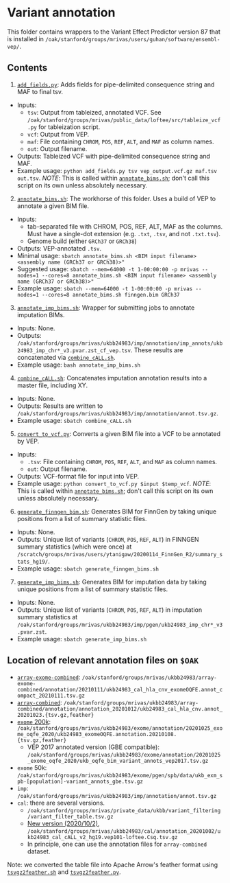 # Variant annotation

This folder contains wrappers to the Variant Effect Predictor version 87 that is installed in `/oak/stanford/groups/mrivas/users/guhan/software/ensembl-vep/`.

## Contents

1. [`add_fields.py`](https://github.com/rivas-lab/ukbb-tools/blob/master/17_annotation/add_fields.py): Adds fields for pipe-delimited consequence string and MAF to final tsv.
- Inputs: 
  - `tsv`: Output from tableized, annotated VCF. See `/oak/stanford/groups/mrivas/public_data/loftee/src/tableize_vcf.py` for tableization script.
  - `vcf`: Output from VEP.
  - `maf`: File containing `CHROM`, `POS`, `REF`, `ALT`, and `MAF` as column names.
  - `out`: Output filename.
- Outputs: Tableized VCF with pipe-delimited consequence string and MAF.
- Example usage: `python add_fields.py tsv vep_output.vcf.gz maf.tsv out.tsv`. *NOTE*: This is called within [`annotate_bims.sh`](https://github.com/rivas-lab/ukbb-tools/blob/master/17_annotation/annotate_bims.sh); don't call this script on its own unless absolutely necessary.
2. [`annotate_bims.sh`](https://github.com/rivas-lab/ukbb-tools/blob/master/17_annotation/annotate_bims.sh): The workhorse of this folder. Uses a build of VEP to annotate a given BIM file.
 - Inputs: 
   - tab-separated file with CHROM, POS, REF, ALT, MAF as the columns. Must have a single-dot extension (e.g. `.txt`, `.tsv`, and not `.txt.tsv`).
   - Genome build (either `GRCh37` or `GRCh38`)
 - Outputs: VEP-annotated `.tsv`.
 - Minimal usage: `sbatch annotate_bims.sh <BIM input filename> <assembly name (GRCh37 or GRCh38)>"`
 - Suggested usage: `sbatch --mem=64000 -t 1-00:00:00 -p mrivas --nodes=1 --cores=8 annotate_bims.sh <BIM input filename> <assembly name (GRCh37 or GRCh38)>"`
 - Example usage: `sbatch --mem=64000 -t 1-00:00:00 -p mrivas --nodes=1 --cores=8 annotate_bims.sh finngen.bim GRCh37`
3. [`annotate_imp_bims.sh`](https://github.com/rivas-lab/ukbb-tools/blob/master/17_annotation/annotate_imp_bims.sh): Wrapper for submitting jobs to annotate imputation BIMs.
- Inputs: None.
- Outputs: `/oak/stanford/groups/mrivas/ukbb24983/imp/annotation/imp_annots/ukb24983_imp_chr*_v3.pvar.zst_cf_vep.tsv`. These results are concatenated via [`combine_cALL.sh`](https://github.com/rivas-lab/ukbb-tools/blob/master/17_annotation/combine_cALL.sh).
- Example usage: `bash annotate_imp_bims.sh`
4. [`combine_cALL.sh`](https://github.com/rivas-lab/ukbb-tools/blob/master/17_annotation/combine_cALL.sh): Concatenates imputation annotation results into a master file, including XY. 
- Inputs: None.
- Outputs: Results are written to `/oak/stanford/groups/mrivas/ukbb24983/imp/annotation/annot.tsv.gz`.
- Example usage: `sbatch combine_cALL.sh`
5. [`convert_to_vcf.py`](https://github.com/rivas-lab/ukbb-tools/blob/master/17_annotation/convert_to_vcf.py): Converts a given BIM file into a VCF to be annotated by VEP.
- Inputs:
  - `.tsv`: File containing `CHROM`, `POS`, `REF`, `ALT`, and `MAF` as column names.
  - `out`: Output filename.
- Outputs: VCF-format file for input into VEP.
- Example usage: `python convert_to_vcf.py $input $temp_vcf`. *NOTE*: This is called within [`annotate_bims.sh`](https://github.com/rivas-lab/ukbb-tools/blob/master/17_annotation/annotate_bims.sh); don't call this script on its own unless absolutely necessary.
6. [`generate_finngen_bim.sh`](https://github.com/rivas-lab/ukbb-tools/blob/master/17_annotation/generate_finngen_bim.sh): Generates BIM for FinnGen by taking unique positions from a list of summary statistic files.
- Inputs: None.
- Outputs: Unique list of variants (`CHROM`, `POS`, `REF`, `ALT`) in FINNGEN summary statistics (which were once) at `/scratch/groups/mrivas/users/ytanigaw/20200114_FinnGen_R2/summary_stats_hg19/`.
- Example usage: `sbatch generate_finngen_bims.sh`
7. [`generate_imp_bims.sh`](https://github.com/rivas-lab/ukbb-tools/blob/master/17_annotation/generate_imp_bims.sh): Generates BIM for imputation data by taking unique positions from a list of summary statistic files.
- Inputs: None.
- Outputs: Unique list of variants (`CHROM`, `POS`, `REF`, `ALT`) in imputation summary statistics at `/oak/stanford/groups/mrivas/ukbb24983/imp/pgen/ukb24983_imp_chr*_v3.pvar.zst`.
- Example usage: `sbatch generate_imp_bims.sh`

## Location of relevant annotation files on `$OAK`

- [`array-exome-combined`](/03_filtering/array-exome-combined): `/oak/stanford/groups/mrivas/ukbb24983/array-exome-combined/annotation/20210111/ukb24983_cal_hla_cnv_exomeOQFE.annot_compact_20210111.tsv.gz`
- [`array-combined`](20201012_array-combined): `/oak/stanford/groups/mrivas/ukbb24983/array-combined/annotation/annotation_20201012/ukb24983_cal_hla_cnv.annot_20201023.{tsv.gz,feather}`
- [`exome` 200k](20201025_exome_oqfe_2020): `/oak/stanford/groups/mrivas/ukbb24983/exome/annotation/20201025_exome_oqfe_2020/ukb24983_exomeOQFE.annotation.20210108.{tsv.gz,feather}`
  - VEP 2017 annotated version (GBE compatible): `/oak/stanford/groups/mrivas/ukbb24983/exome/annotation/20201025_exome_oqfe_2020/ukb_oqfe_bim_variant_annots_vep2017.tsv.gz` 
- `exome` 50k: `/oak/stanford/groups/mrivas/ukbb24983/exome/pgen/spb/data/ukb_exm_spb-[population]-variant_annots_gbe.tsv.gz`
- `imp`: `/oak/stanford/groups/mrivas/ukbb24983/imp/annotation/annot.tsv.gz`
- `cal`: there are several versions.
  - `/oak/stanford/groups/mrivas/private_data/ukbb/variant_filtering/variant_filter_table.tsv.gz`
  - [New version (2020/10/2)](20201002_cal_vep_loftee_v101), `/oak/stanford/groups/mrivas/ukbb24983/cal/annotation_20201002/ukb24983_cal_cALL_v2_hg19.vep101-loftee.Csq.tsv.gz`
  - In principle, one can use the annotation files for `array-combined` dataset.

Note: we converted the table file into Apache Arrow's feather format using [`tsvgz2feather.sh`](tsvgz2feather.sh) and [`tsvgz2feather.py`](tsvgz2feather.py).
